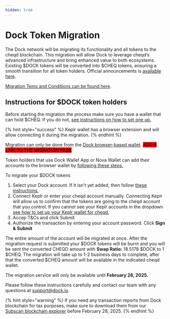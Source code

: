 ```yaml
---
hidden: true
---
```


# Dock Token Migration

The Dock network will be migrating its functionality and all tokens to the cheqd blockchain. This migration will allow Dock to leverage cheqd’s advanced infrastructure and bring enhanced value to both ecosystems. Existing $DOCK tokens will be converted into $CHEQ tokens, ensuring a smooth transition for all token holders. Official announcements is [available here](https://www.dock.io/post/dock-and-cheqd-form-alliance-to-accelerate-global-adoption-of-decentralized-id).

[Migration Tems and Conditions can be found here](dock-token-migration/migration-terms-and-conditions.md).

## Instructions for $DOCK token holders

Before starting the migration the process make sure you have a wallet that can hold $CHEQ. If you do not, [see instructions on how to set one up.](https://docs.cheqd.io/product/network/wallets)

{% hint style="success" %}
Keplr wallet has a browser extension and will allow connecting it during the migration.&#x20;
{% endhint %}

Migration can only be done from the [Dock browser-based wallet](https://docs.dock.io/dock-token/wallets-and-account-creation#dock-polkadot-js-app). <mark style="background-color:red;">ADD A LINK TO THE MIGRATION PAGE</mark>

Token holders that use Dock Wallet App or Nova Wallet can add their accounts to the browser wallet by [following these steps.](dock-token-migration/adding-account-to-the-dock-browser-wallet.md)

To migrate your $DOCK tokens

1. Select your Dock account. If it isn't yet added, then follow [these instructions.](https://docs.dock.io/dock-token/dock-token-migration/adding-account-to-the-dock-browser-wallet)
2. Connect Keplr or enter your cheqd account manually. Connecting Keplr will allow us to confirm that the tokens are going to the cheqd account that you control. If you cannot see your Keplr accounts in the dropdown [see how to set up your Keplr wallet for cheqd.](https://docs.cheqd.io/product/network/wallets/keplr-setup)
3. Accep T\&Cs and click Submit
4. Authorize the transaction by entering your account password. Click **Sign & Submit**

The entire amount of the account will be migrated at once. After the migration request is submitted your $DOCK tokens will be burnt and you will be sent the converted CHEQD amount with **Swap Ratio:** 18.5178 $DOCK to 1 $CHEQ. The migration will take up to 1-2 business days to complete, after that the converted $CHEQ amount will be available in the indicated cheqd wallet.

The migration service will only be available until **February 28, 2025.**

Please follow these instructions carefully and contact our team with any questions at [support@dock.io](mailto:support@dock.io).

{% hint style="warning" %}
If you need any transaction reports from Dock blockchain for tax purposes, make sure to download them from our [Subscan blockchain explorer](https://dock.subscan.io/) before February 28, 2025.
{% endhint %}

